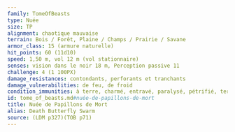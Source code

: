 ```yaml
---
family: TomeOfBeasts
type: Nuée
size: TP
alignment: chaotique mauvaise
terrain: Bois / Forêt, Plaine / Champs / Prairie / Savane
armor_class: 15 (armure naturelle)
hit_points: 60 (11d10)
speed: 1,50 m, vol 12 m (vol stationnaire)
senses: vision dans le noir 18 m, Perception passive 11
challenge: 4 (1 100PX)
damage_resistances: contondants, perforants et tranchants
damage_vulnerabilities: de feu, de froid
condition_immunities: à terre, charmé, entravé, paralysé, pétrifié, terrorisé
id: tome_of_beasts.md#nuée-de-papillons-de-mort
title: Nuée de Papillons de Mort
alias: Death Butterfly Swarm
source: (LDM p327)(TOB p71)
---
```


